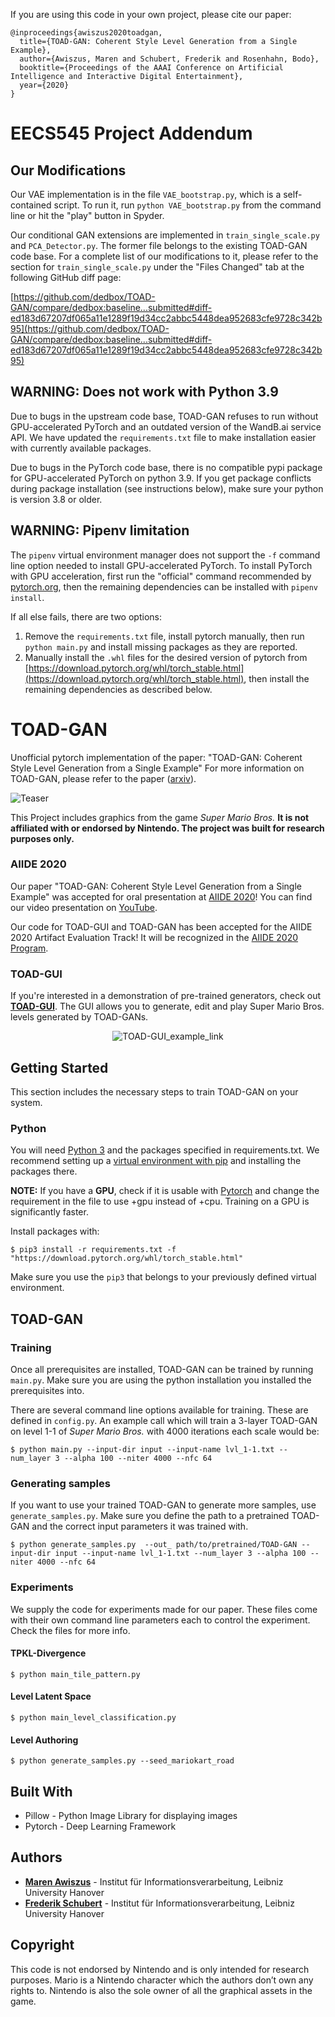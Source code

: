 If you are using this code in your own project, please cite our paper:

```
@inproceedings{awiszus2020toadgan,
  title={TOAD-GAN: Coherent Style Level Generation from a Single Example},
  author={Awiszus, Maren and Schubert, Frederik and Rosenhahn, Bodo},
  booktitle={Proceedings of the AAAI Conference on Artificial Intelligence and Interactive Digital Entertainment},
  year={2020}
}
```

# EECS545 Project Addendum

## Our Modifications

Our VAE implementation is in the file `VAE_bootstrap.py`, which is a self-contained script. To run it, run `python VAE_bootstrap.py` from the command line or hit the "play" button in Spyder.

Our conditional GAN extensions are implemented in `train_single_scale.py` and `PCA_Detector.py`. The former file belongs to the existing TOAD-GAN code base. For a complete list of our modifications to it, please refer to the section for `train_single_scale.py` under the "Files Changed" tab at the following GitHub diff page:

[https://github.com/dedbox/TOAD-GAN/compare/dedbox:baseline...submitted#diff-ed183d67207df065a11e1289f19d34cc2abbc5448dea952683cfe9728c342b95](https://github.com/dedbox/TOAD-GAN/compare/dedbox:baseline...submitted#diff-ed183d67207df065a11e1289f19d34cc2abbc5448dea952683cfe9728c342b95)

## WARNING: Does not work with Python 3.9

Due to bugs in the upstream code base, TOAD-GAN refuses to run without GPU-accelerated PyTorch and an outdated version of the WandB.ai service API. We have updated the `requirements.txt` file to make installation easier with currently available packages.

Due to bugs in the PyTorch code base, there is no compatible pypi package for GPU-accelerated PyTorch on python 3.9. If you get package conflicts during package installation (see instructions below), make sure your python is version 3.8 or older.

## WARNING: Pipenv limitation

The `pipenv` virtual environment manager does not support the `-f` command line option needed to install GPU-accelerated PyTorch. To install PyTorch with GPU acceleration, first run the "official" command recommended by [pytorch.org](https://pytorch.org/), then the remaining dependencies can be installed with `pipenv install`.

If all else fails, there are two options:

1. Remove the `requirements.txt` file, install pytorch manually, then run `python main.py` and install missing packages as they are reported.
2. Manually install the `.whl` files for the desired version of pytorch from [https://download.pytorch.org/whl/torch_stable.html](https://download.pytorch.org/whl/torch_stable.html), then install the remaining dependencies as described below.

# TOAD-GAN

Unofficial pytorch implementation of the paper: "TOAD-GAN: Coherent Style Level Generation from a Single Example"
For more information on TOAD-GAN, please refer to the paper ([arxiv](https://arxiv.org/pdf/2008.01531.pdf)).

![Teaser](teaser.png)

This Project includes graphics from the game _Super Mario Bros._ **It is not affiliated with or endorsed by Nintendo.
The project was built for research purposes only.**

### AIIDE 2020

Our paper "TOAD-GAN: Coherent Style Level Generation from a Single Example" was accepted for oral presentation at [AIIDE 2020](https://webdocs.cs.ualberta.ca/~santanad/aiide/index.html)!
You can find our video presentation on [YouTube](https://youtu.be/_bnAtIYVx-s).

Our code for TOAD-GUI and TOAD-GAN has been accepted for the AIIDE 2020 Artifact Evaluation Track! 
It will be recognized in the [AIIDE 2020 Program](https://webdocs.cs.ualberta.ca/~santanad/aiide/program.html).

### TOAD-GUI

If you're interested in a demonstration of pre-trained generators, check out **[TOAD-GUI](https://github.com/Mawiszus/TOAD-GUI)**.
The GUI allows you to generate, edit and play Super Mario Bros. levels generated by TOAD-GANs.

<p align="center">
<img alt="TOAD-GUI_example_link" src="https://raw.githubusercontent.com/Mawiszus/TOAD-GUI/master/icons/TOAD-GUI_example.gif" href="https://github.com/Mawiszus/TOAD-GUI">
</p>

## Getting Started

This section includes the necessary steps to train TOAD-GAN on your system.

### Python

You will need [Python 3](https://www.python.org/downloads) and the packages specified in requirements.txt.
We recommend setting up a [virtual environment with pip](https://packaging.python.org/guides/installing-using-pip-and-virtual-environments/)
and installing the packages there.

**NOTE:** If you have a **GPU**, check if it is usable with [Pytorch](https://pytorch.org) and change the requirement in the file to use +gpu instead of +cpu.
Training on a GPU is significantly faster.

Install packages with:
```
$ pip3 install -r requirements.txt -f "https://download.pytorch.org/whl/torch_stable.html"
```
Make sure you use the `pip3` that belongs to your previously defined virtual environment.

## TOAD-GAN

### Training

Once all prerequisites are installed, TOAD-GAN can be trained by running `main.py`.
Make sure you are using the python installation you installed the prerequisites into.

There are several command line options available for training. These are defined in `config.py`.
An example call which will train a 3-layer TOAD-GAN on level 1-1 of _Super Mario Bros._ with 4000 iterations each scale would be:

```
$ python main.py --input-dir input --input-name lvl_1-1.txt --num_layer 3 --alpha 100 --niter 4000 --nfc 64
```

### Generating samples

If you want to use your trained TOAD-GAN to generate more samples, use `generate_samples.py`.
Make sure you define the path to a pretrained TOAD-GAN and the correct input parameters it was trained with.

```
$ python generate_samples.py  --out_ path/to/pretrained/TOAD-GAN --input-dir input --input-name lvl_1-1.txt --num_layer 3 --alpha 100 --niter 4000 --nfc 64
```

### Experiments

We supply the code for experiments made for our paper.
These files come with their own command line parameters each to control the experiment.
Check the files for more info.

#### TPKL-Divergence

```
$ python main_tile_pattern.py
```

#### Level Latent Space

```
$ python main_level_classification.py
```

#### Level Authoring

```
$ python generate_samples.py --seed_mariokart_road 
```




## Built With

* Pillow - Python Image Library for displaying images
* Pytorch - Deep Learning Framework

## Authors

* **[Maren Awiszus](https://www.tnt.uni-hannover.de/de/staff/awiszus/)** - Institut für Informationsverarbeitung, Leibniz University Hanover
* **[Frederik Schubert](https://www.tnt.uni-hannover.de/de/staff/schubert/)** - Institut für Informationsverarbeitung, Leibniz University Hanover

## Copyright

This code is not endorsed by Nintendo and is only intended for research purposes. 
Mario is a Nintendo character which the authors don’t own any rights to. 
Nintendo is also the sole owner of all the graphical assets in the game.

